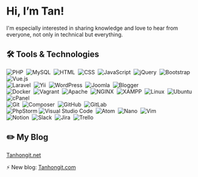 #  Hi, I’m Tan!

I'm especially interested in sharing knowledge and love to hear from everyone, not only in technical but everything.

## 🛠 Tools & Technologies

![PHP](https://img.shields.io/badge/-PHP-001a33?style=flat&logo=php)&nbsp;
![MySQL](https://img.shields.io/badge/-MySQL-001a33?style=flat&logo=MySQL)&nbsp;
![HTML](https://img.shields.io/badge/-HTML-001a33?style=flat&logo=HTML5)&nbsp;
![CSS](https://img.shields.io/badge/-CSS-001a33?style=flat&logo=CSS3&logoColor=1572B6)&nbsp;
![JavaScript](https://img.shields.io/badge/-JavaScript-001a33?style=flat&logo=javascript)&nbsp;
![jQuery](https://img.shields.io/badge/-jQuery-001a33?style=flat&logo=jquery)&nbsp;
![Bootstrap](https://img.shields.io/badge/-Bootstrap-001a33?style=flat&logo=bootstrap&logoColor=563D7C)
![Vue.js](https://img.shields.io/badge/-Vue.js-001a33?style=flat&logo=Vue.js)&nbsp;
<br>
![Laravel](https://img.shields.io/badge/Laravel-001a33?logo=Laravel)&nbsp;
![Yii](https://img.shields.io/badge/Yii-001a33?logo=Yii)&nbsp;
![WordPress](https://img.shields.io/badge/WordPress-001a33?logo=wordpress)&nbsp;
![Joomla](https://img.shields.io/badge/Joomla-001a33?logo=Joomla)&nbsp;
![Blogger](https://img.shields.io/badge/Blogger-001a33?logo=Blogger)&nbsp;
<br>
![Docker](https://img.shields.io/badge/Docker-001a33?style=flat&logo=Docker)&nbsp;
![Vagrant](https://img.shields.io/badge/Vagrant-001a33?style=flat&logo=Vagrant&logoColor=1868F2)&nbsp;
![Apache](https://img.shields.io/badge/Apache-001a33?style=flat&logo=Apache&logoColor=D22128)&nbsp;
![NGINX](https://img.shields.io/badge/NGINX-001a33?style=flat&logo=NGINX&logoColor=009639)&nbsp;
![XAMPP](https://img.shields.io/badge/XAMPP-001a33?style=flat&logo=xampp)&nbsp;
![Linux](https://img.shields.io/badge/Linux-001a33?style=flat&logo=linux)&nbsp;
![Ubuntu](https://img.shields.io/badge/Ubuntu-001a33?style=flat&logo=Ubuntu)&nbsp;
![cPanel](https://img.shields.io/badge/cPanel-001a33?style=flat&logo=cPanel)&nbsp;
<br>
![Git](https://img.shields.io/badge/Git-001a33?style=flat&logo=git)&nbsp;
![Composer](https://img.shields.io/badge/Composer-001a33?style=flat&logo=composer)&nbsp;
![GitHub](https://img.shields.io/badge/GitHub-001a33?style=flat&logo=github)&nbsp;
![GitLab](https://img.shields.io/badge/GitLab-001a33?style=flat&logo=gitlab)&nbsp;
<br>
![PhpStorm](https://img.shields.io/badge/PhpStorm-001a33?style=flat&logo=phpstorm)
![Visual Studio Code](https://img.shields.io/badge/Visual%20Studio%20Code-001a33?style=flat&logo=visual-studio-code&logoColor=007ACC)&nbsp;
![Atom](https://img.shields.io/badge/Atom-001a33?style=flat&logo=Atom&logoColor=007ACC)&nbsp;
![Nano](https://img.shields.io/badge/Nano-001a33?style=flat&logo=Nano)&nbsp;
![Vim](https://img.shields.io/badge/Vim-001a33?style=flat&logo=Vim&logoColor=019733)&nbsp;
<br>
![Notion](https://img.shields.io/badge/Notion-001a33?style=flat&logo=Notion)&nbsp;
![Slack](https://img.shields.io/badge/Slack-001a33?style=flat&logo=Slack&logoColor=4A154B)&nbsp;
![Jira](https://img.shields.io/badge/Jira-001a33?style=flat&logo=Jira&logoColor=0052CC)&nbsp;
![Trello](https://img.shields.io/badge/Trello-001a33?style=flat&logo=Trello&logoColor=0052CC)&nbsp;

## ✏️ My Blog

<a target="_blank" href="https://tanhongit.net">Tanhongit.net</a>

⚡ New blog: <a target="_blank" href="https://tanhongit.com">Tanhongit.com</a>


<!--
**TanHongIT/tanhongit** is a ✨ _special_ ✨ repository because its `README.md` (this file) appears on your GitHub profile.
https://simpleicons.org/
https://gitmee.netlify.app/
Here are some ideas to get you started:

- 🔭 I’m currently working on ...
- 🌱 I’m currently learning ...
- 👯 I’m looking to collaborate on ...
- 🤔 I’m looking for help with ...
- 💬 Ask me about ...
- 📫 How to reach me: ...
- 😄 Pronouns: ...
- ⚡ Fun fact: ...
-->

